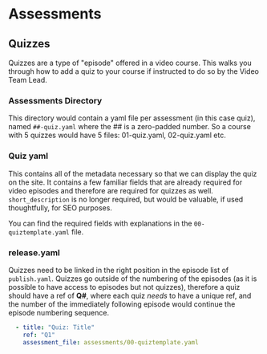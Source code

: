 # Assessments

## Quizzes

Quizzes are a type of "episode" offered in a video course.
This walks you through how to add a quiz to your course if instructed to do so by the Video Team Lead.

### Assessments Directory

This directory would contain a yaml file per assessment (in this case quiz), named `##-quiz.yaml` where the ## is a zero-padded number. So a course with 5 quizzes would have 5 files: 01-quiz.yaml, 02-quiz.yaml etc.

### Quiz yaml

This contains all of the metadata necessary so that we can display the quiz on the site.
It contains a few familiar fields that are already required for video episodes and therefore are required for quizzes as well. `short_description` is no longer required, but would be valuable, if used thoughtfully, for SEO purposes.

You can find the required fields with explanations in the `00-quiztemplate.yaml` file.

### release.yaml

Quizzes need to be linked in the right position in the episode list of `publish.yaml`.
Quizzes go outside of the numbering of the episodes (as it is possible to have access to episodes but not quizzes), therefore a quiz should have a ref of **Q#**, where each quiz _needs_ to have a unique ref, and the number of the immediately following episode would continue the episode numbering sequence.

```yaml
  - title: "Quiz: Title"
    ref: "Q1"
    assessment_file: assessments/00-quiztemplate.yaml
```
